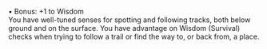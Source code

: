 • Bonus: +1 to Wisdom  
You have well-tuned senses for spotting and following tracks, both below ground and on the surface. You have advantage on Wisdom (Survival) checks when trying to follow a trail or find the way to, or back from, a place.